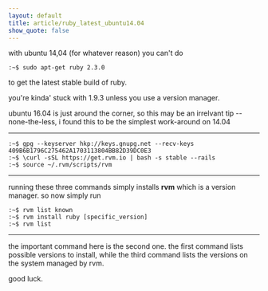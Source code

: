 ```yaml
---
layout: default
title: article/ruby_latest_ubuntu14.04
show_quote: false
---
```


with ubuntu 14,04 (for whatever reason) you can't do

    :~$ sudo apt-get ruby 2.3.0

to get the latest stable build of ruby.

you're kinda' stuck with 1.9.3 unless you use a version manager.

ubuntu 16.04 is just around the corner, so this may be an irrelvant
tip -- none-the-less, i found this to be the simplest work-around on 14.04

* * *

    :~$ gpg --keyserver hkp://keys.gnupg.net --recv-keys 409B6B1796C275462A1703113804BB82D39DC0E3
    :~$ \curl -sSL https://get.rvm.io | bash -s stable --rails
    :~$ source ~/.rvm/scripts/rvm

* * *

running these three commands simply installs **rvm** which is a version manager. so now simply run

    :~$ rvm list known
    :~$ rvm install ruby [specific_version]
    :~$ rvm list

* * *

the important command here is the second one.
the first command lists possible versions to install, while
the third command lists the versions on the system managed by rvm.

good luck.

